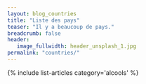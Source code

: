 ```yaml
---
layout: blog_countries
title: "Liste des pays"
teaser: "Il y a beaucoup de pays."
breadcrumb: false
header:
   image_fullwidth: header_unsplash_1.jpg
permalink: "countries/"
---
```


{% include list-articles category='alcools' %}

